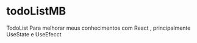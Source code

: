 # todoListMB
TodoList Para melhorar meus conhecimentos com React , principalmente UseState e UseEfecct 
